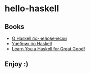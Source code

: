 # hello-haskell

## Books

- [О Haskell по-человечески](https://www.ohaskell.guide/)
- [Учебник по Haskell](https://anton-k.github.io/ru-haskell-book/book/home.html)
- [Learn You a Haskell for Great Good!](http://learnyouahaskell.com/chapters)

## Enjoy :)
